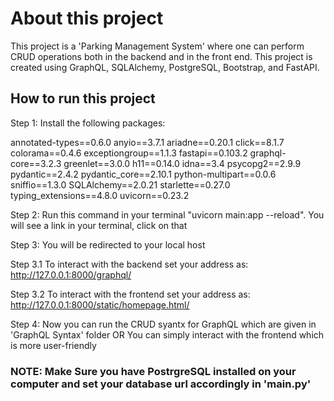 # About this project
This project is a 'Parking Management System' where one can perform CRUD operations both in the backend and in the front end.
This project is created using GraphQL, SQLAlchemy, PostgreSQL, Bootstrap, and FastAPI.


## How to run this project

Step 1:
Install the following packages:

annotated-types==0.6.0
anyio==3.7.1
ariadne==0.20.1
click==8.1.7
colorama==0.4.6
exceptiongroup==1.1.3
fastapi==0.103.2
graphql-core==3.2.3
greenlet==3.0.0
h11==0.14.0
idna==3.4
psycopg2==2.9.9
pydantic==2.4.2
pydantic_core==2.10.1
python-multipart==0.0.6
sniffio==1.3.0
SQLAlchemy==2.0.21
starlette==0.27.0
typing_extensions==4.8.0
uvicorn==0.23.2



Step 2:
Run this command in your terminal "uvicorn main:app --reload".
You will see a link in your terminal, click on that



Step 3: 
You will be redirected to your local host
  
  Step 3.1
  To interact with the backend set your address as: http://127.0.0.1:8000/graphql/

  Step 3.2
  To interact with the frontend set your address as: http://127.0.0.1:8000/static/homepage.html/



Step 4: 
Now you can run the CRUD syantx for GraphQL which are given in 'GraphQL Syntax' folder 
OR
You can simply interact with the frontend which is more user-friendly



 ### NOTE: Make Sure you have PostrgreSQL installed on your computer and set your database url accordingly in 'main.py'

